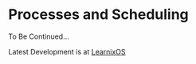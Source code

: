 # Processes and Scheduling

To Be Continued...

Latest Development is at [LearnixOS](https://github.com/learnix-os/LearnixOS/)